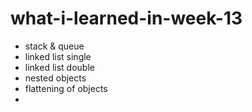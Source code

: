 # what-i-learned-in-week-13

* stack & queue
* linked list single
* linked list double
* nested objects
* flattening of objects
* 